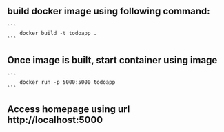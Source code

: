 ## build docker image using following command:

    ```
        docker build -t todoapp .
    ```

## Once image is built, start container using image

    ```
        docker run -p 5000:5000 todoapp
    ```

## Access homepage using url http://localhost:5000
